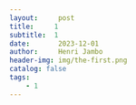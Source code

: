```yaml
---
layout:     post
title:     1
subtitle:  1
date:       2023-12-01
author:     Henri Jambo
header-img: img/the-first.png
catalog: false
tags:
    - 1
---
```



